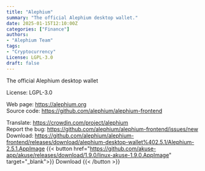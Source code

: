 ```yaml
---
title: "Alephium"
summary: "The official Alephium desktop wallet."
date: 2025-01-15T12:10:00Z
categories: ["Finance"]
authors:
- "Alephium Team"
tags: 
- "Cryptocurrency"
License: LGPL-3.0
draft: false
---
```


The official Alephium desktop wallet

License: LGPL-3.0

Web page: <https://alephium.org>  
Source code: <https://github.com/alephium/alephium-frontend>

Translate: <https://crowdin.com/project/alephium>  
Report the bug: <https://github.com/alephium/alephium-frontend/issues/new>  
Download: <https://github.com/alephium/alephium-frontend/releases/download/alephium-desktop-wallet%402.5.1/Alephium-2.5.1.AppImage>
{{< button href="https://github.com/akuse-app/akuse/releases/download/1.9.0/linux-akuse-1.9.0.AppImage" target="_blank">}}
Download
{{< /button >}}